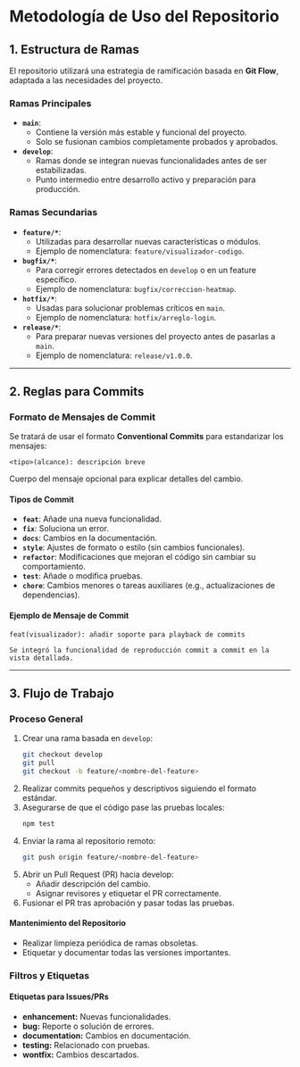 # Metodología de Uso del Repositorio

## **1. Estructura de Ramas**

El repositorio utilizará una estrategia de ramificación basada en **Git Flow**, adaptada a las necesidades del proyecto.

### Ramas Principales
- **`main`**: 
  - Contiene la versión más estable y funcional del proyecto.
  - Solo se fusionan cambios completamente probados y aprobados.
- **`develop`**:
  - Ramas donde se integran nuevas funcionalidades antes de ser estabilizadas.
  - Punto intermedio entre desarrollo activo y preparación para producción.

### Ramas Secundarias
- **`feature/*`**:
  - Utilizadas para desarrollar nuevas características o módulos.
  - Ejemplo de nomenclatura: `feature/visualizador-codigo`.
- **`bugfix/*`**:
  - Para corregir errores detectados en `develop` o en un feature específico.
  - Ejemplo de nomenclatura: `bugfix/correccion-heatmap`.
- **`hotfix/*`**:
  - Usadas para solucionar problemas críticos en `main`.
  - Ejemplo de nomenclatura: `hotfix/arreglo-login`.
- **`release/*`**:
  - Para preparar nuevas versiones del proyecto antes de pasarlas a `main`.
  - Ejemplo de nomenclatura: `release/v1.0.0`.

---

## **2. Reglas para Commits**

### **Formato de Mensajes de Commit**
Se tratará de usar el formato **Conventional Commits** para estandarizar los mensajes:
```
<tipo>(alcance): descripción breve
```
Cuerpo del mensaje opcional para explicar detalles del cambio.

#### Tipos de Commit
- **`feat`**: Añade una nueva funcionalidad.
- **`fix`**: Soluciona un error.
- **`docs`**: Cambios en la documentación.
- **`style`**: Ajustes de formato o estilo (sin cambios funcionales).
- **`refactor`**: Modificaciones que mejoran el código sin cambiar su comportamiento.
- **`test`**: Añade o modifica pruebas.
- **`chore`**: Cambios menores o tareas auxiliares (e.g., actualizaciones de dependencias).

#### Ejemplo de Mensaje de Commit
```
feat(visualizador): añadir soporte para playback de commits

Se integró la funcionalidad de reproducción commit a commit en la vista detallada.
```

---

## **3. Flujo de Trabajo**

### **Proceso General**
1. Crear una rama basada en `develop`:
   ```bash
   git checkout develop
   git pull
   git checkout -b feature/<nombre-del-feature>
   ```
2. Realizar commits pequeños y descriptivos siguiendo el formato estándar.
3. Asegurarse de que el código pase las pruebas locales:
   ```bash
   npm test
   ```
4. Enviar la rama al repositorio remoto:
   ```bash
   git push origin feature/<nombre-del-feature>
   ```
5. Abrir un Pull Request (PR) hacia develop:
   - Añadir descripción del cambio.
   - Asignar revisores y etiquetar el PR correctamente.
6. Fusionar el PR tras aprobación y pasar todas las pruebas.

#### Mantenimiento del Repositorio
- Realizar limpieza periódica de ramas obsoletas.
- Etiquetar y documentar todas las versiones importantes.

### Filtros y Etiquetas

#### Etiquetas para Issues/PRs
- **enhancement:** Nuevas funcionalidades.
- **bug:** Reporte o solución de errores.
- **documentation:** Cambios en documentación.
- **testing:** Relacionado con pruebas.
- **wontfix:** Cambios descartados.


